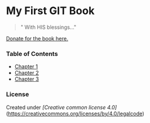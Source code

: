 # My First GIT Book
> " With HIS blessings..."

[Donate for the book here.](https://deepalikayande.blogspot.com/)

### Table of Contents
* [Chapter 1](ch1)
* [Chapter 2](ch2)
* [Chapter 3](ch3)


### License
Created under *[Creative common license 4.0]*(https://creativecommons.org/licenses/by/4.0/legalcode)


